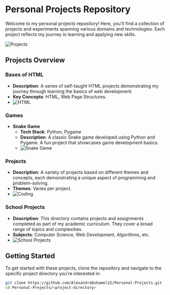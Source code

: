 # Personal Projects Repository

Welcome to my personal projects repository! Here, you'll find a collection of projects and experiments spanning various domains and technologies. Each project reflects my journey in learning and applying new skills.

![Projects](https://media.giphy.com/media/Ih5dcHgN4b8zSSI9OQ/giphy.gif)

## Projects Overview

### Bases of HTML
- **Description**: A series of self-taught HTML projects demonstrating my journey through learning the basics of web development.
- **Key Concepts**: HTML, Web Page Structures.
- ![HTML](https://media.giphy.com/media/XAxylRMCdpbEWUAvr8/giphy.gif)

### Games
- **Snake Game**
  - **Tech Stack**: Python, Pygame
  - **Description**: A classic Snake game developed using Python and Pygame. A fun project that showcases game development basics.
  - ![Snake Game](https://media.giphy.com/media/l3q2K5jinAlChoCLS/giphy.gif)

### Projects
- **Description**: A variety of projects based on different themes and concepts, each demonstrating a unique aspect of programming and problem-solving.
- **Themes**: Varies per project.
- ![Coding](https://media.giphy.com/media/QssGEmpkyEOhBCb7e1/giphy.gif)

### School Projects
- **Description**: This directory contains projects and assignments completed as part of my academic curriculum. They cover a broad range of topics and complexities.
- **Subjects**: Computer Science, Web Development, Algorithms, etc.
- ![School Projects](https://media.giphy.com/media/zOvBKUUEERdNm/giphy.gif)

## Getting Started

To get started with these projects, clone the repository and navigate to the specific project directory you're interested in:

```bash
git clone https://github.com/AlexandreDuhamel22/Personal-Projects.git
cd Personal-Projects/<project-directory>
```
